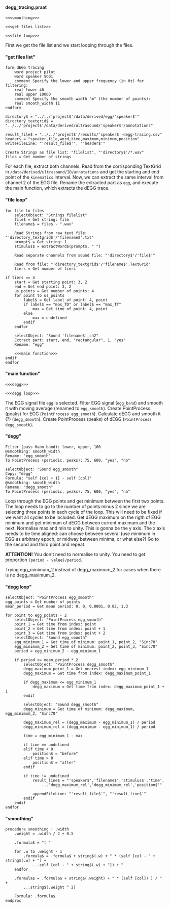 

#### degg_tracing.praat
```praat
<<<smoothing>>>

<<<get files list>>>

<<<file loop>>>
```

First we get the file list and we start looping through the files.

#### "get files list"
```praat
form dEGG tracing
    word project pilot
    word speaker SC01
    comment Specify the lower and upper frequency (in Hz) for filtering:
    real lower 40
    real upper 10000
    comment Specify the smooth width "m" (the number of points):
    real smooth_width 11
endform

directory$ = "../../'project$'/data/derived/egg/'speaker$'"
directory_textgrid$ = "../../'project$'/data/derived/ultrasound/'speaker$'/annotations"

result_file$ = "../../'project$'/results/'speaker$'-degg-tracing.csv"
header$ = "speaker,file,word,time,maximum,minimum,position"
writeFileLine: "'result_file$'", "'header$'"

Create Strings as file list: "filelist", "'directory$'/*.wav"
files = Get number of strings
```

For each file, extract both channels.
Read from the corrisponding TextGrid in `/data/derived/ultrasound/ID/annotations` and get the starting and end point of the `kinematics` interval.
Now, we can extract the same interval from channel 2 of the EGG file.
Rename the ectracted part as `egg`, and execute the main function, which extracts the dEGG trace.

#### "file loop"
```praat
for file to files
    selectObject: "Strings filelist"
    file$ = Get string: file
    filename$ = file$ - ".wav"

    Read Strings from raw text file: "'directory_textgrid$'/'filename$'.txt"
    prompt$ = Get string: 1
    stimulus$ = extractWord$(prompt$, " ")

    Read separate channels from sound file: "'directory$'/'file$'"

    Read from file: "'directory_textgrid$'/'filename$'.TextGrid"
    tiers = Get number of tiers

if tiers == 4
    start = Get starting point: 3, 2
    end = Get end point: 3, 2
    us_points = Get number of points: 4
    for point to us_points
        label$ = Get label of point: 4, point
        if label$ == "max_TD" or label$ == "max_TT"
            max = Get time of point: 4, point
        else
            max = undefined
        endif
    endfor

    selectObject: "Sound 'filename$'_ch2"
    Extract part: start, end, "rectangular", 1, "yes"
    Rename: "egg"

    <<<main function>>>
endif
endfor
```

#### "main function"
```praat
<<<degg>>>

<<<degg loop>>>
```

The EGG signal file `egg` is selected.
Filter EGG signal (`egg_band`) and smooth it with moving average (renamed to `egg_smooth`).
Create PointProcess (peaks) for EGG (`PointProcess egg_smooth`).
Calculate dEGG and smooth it (?) (`degg_smooth`).
Create PointProcess (peaks) of dEGG (`PointProcess degg_smooth`).

#### "degg"
```praat
Filter (pass Hann band): lower, upper, 100
@smoothing: smooth_width
Rename: "egg_smooth"
To PointProcess (periodic, peaks): 75, 600, "yes", "no"

selectObject: "Sound egg_smooth"
Copy: "degg"
Formula: "self [col + 1] - self [col]"
@smoothing: smooth_width
Rename: "degg_smooth"
To PointProcess (periodic, peaks): 75, 600, "yes", "no"
```

Loop through the EGG points and get minimum between the first two points.
The loop needs to go to the number of points minus 2 since we are selecting three points in each cycle of the loop.
This will need to be fixed if we want all cycles to be included.
Get dEGG maximum on the rigth of EGG minimum and get minimum of dEGG between current maximum and the next.
Normalise max and min to unity. This is gonna be the y axis.
The x axis needs to be time aligned: can choose between several (use minimum in EGG as arbitrary epoch, or midway between minima, or what else?)
Go to the second and third point and repeat.

**ATTENTION!** You don't need to normalise to unity. You need to get proportion `(period - value)/period`.

Trying egg_minimum_2 instead of degg_maximum_2 for cases when there is no degg_maximum_2.

#### "degg loop"
```praat
selectObject: "PointProcess egg_smooth"
egg_points = Get number of points
mean_period = Get mean period: 0, 0, 0.0001, 0.02, 1.3

for point to egg_points - 2
    selectObject: "PointProcess egg_smooth"
    point_1 = Get time from index: point
    point_2 = Get time from index: point + 1
    point_3 = Get time from index: point + 2
    selectObject: "Sound egg_smooth"
    egg_minimum_1 = Get time of minimum: point_1, point_2, "Sinc70"
    egg_minimum_2 = Get time of minimum: point_2, point_3, "Sinc70"
    period = egg_minimum_2 - egg_minimum_1

    if period <= mean_period * 2
        selectObject: "PointProcess degg_smooth"
        degg_maximum_point_1 = Get nearest index: egg_minimum_1
        degg_maximum = Get time from index: degg_maximum_point_1

        if degg_maximum <= egg_minimum_1
            degg_maximum = Get time from index: degg_maximum_point_1 + 1
        endif

        selectObject: "Sound degg_smooth"
        degg_minimum = Get time of minimum: degg_maximum, egg_minimum_2, "Sinc70"

        degg_maximum_rel = (degg_maximum - egg_minimum_1) / period
        degg_minimum_rel = (degg_minimum - egg_minimum_1) / period

        time = egg_minimum_1 - max

        if time == undefined
        elif time < 0
            position$ = "before"
        elif time > 0
            position$ = "after"
        endif

        if time != undefined
            result_line$ = "'speaker$','filename$','stimulus$','time',
                ...'degg_maximum_rel','degg_minimum_rel','position$'"

            appendFileLine: "'result_file$'", "'result_line$'"
        endif
    endif
endfor
```

#### "smoothing"
```praat
procedure smoothing : .width
    .weight = .width / 2 + 0.5

    .formula$ = "( "

    for .w to .weight - 1
        .formula$ = .formula$ + string$(.w) + " * (self [col - " + string$(.w) + "] +
            ...self [col - " + string$(.w) + "]) + "
    endfor

    .formula$ = .formula$ + string$(.weight) + " * (self [col]) ) / " +
        ...string$(.weight ^ 2)

    Formula: .formula$
endproc
```
